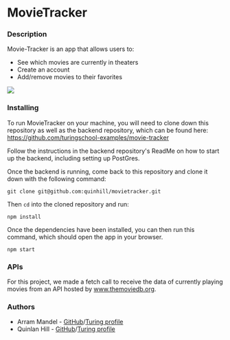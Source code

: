 # MovieTracker

### Description

Movie-Tracker is an app that allows users to:

* See which movies are currently in theaters
* Create an account
* Add/remove movies to their favorites

![](https://imgur.com/2v7uQ6c)

### Installing

To run MovieTracker on your machine, you will need to clone down this repository as well as the backend repository, which can be found here: https://github.com/turingschool-examples/movie-tracker

Follow the instructions in the backend repository's ReadMe on how to start up the backend, including setting up PostGres.

Once the backend is running, come back to this repository and clone it down with the following command:

`git clone git@github.com:quinhill/movietracker.git`

Then `cd` into the cloned repository and run:

`npm install`

Once the dependencies have been installed, you can then run this command, which should open the app in your browser.

`npm start`

### APIs

For this project, we made a fetch call to receive the data of currently playing movies from an API hosted by www.themoviedb.org. 

### Authors

* Arram Mandel - [GitHub](https://github.com/airum82)/[Turing profile](https://alumni.turing.io/alumni/arram-mandel)
* Quinlan Hill - [GitHub](https://github.com/quinhill)/[Turing profile](https://alumni.turing.io/alumni/quinlan-hill)
